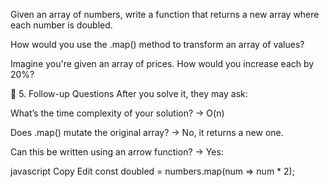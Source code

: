 Given an array of numbers, write a function that returns a new array where each number is doubled.

How would you use the .map() method to transform an array of values?

Imagine you're given an array of prices. How would you increase each by 20%?


🔹 5. Follow-up Questions
After you solve it, they may ask:

What’s the time complexity of your solution? → O(n)

Does .map() mutate the original array? → No, it returns a new one.

Can this be written using an arrow function? → Yes:

javascript
Copy
Edit
const doubled = numbers.map(num => num * 2);